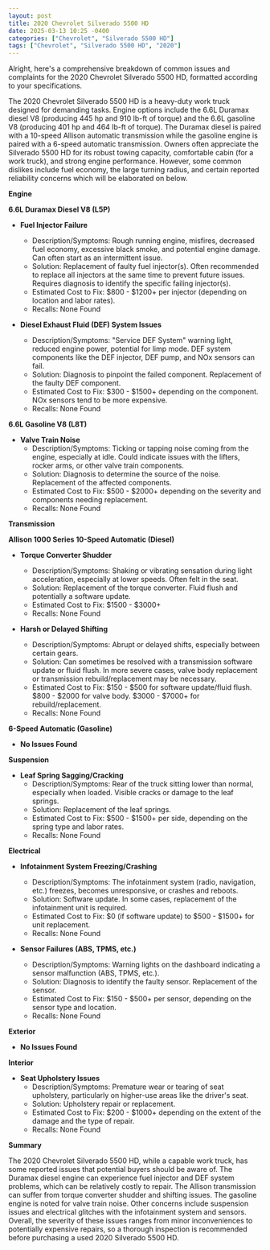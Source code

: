 ```yaml
---
layout: post
title: 2020 Chevrolet Silverado 5500 HD
date: 2025-03-13 10:25 -0400
categories: ["Chevrolet", "Silverado 5500 HD"]
tags: ["Chevrolet", "Silverado 5500 HD", "2020"]
---
```

Alright, here's a comprehensive breakdown of common issues and complaints for the 2020 Chevrolet Silverado 5500 HD, formatted according to your specifications.

The 2020 Chevrolet Silverado 5500 HD is a heavy-duty work truck designed for demanding tasks. Engine options include the 6.6L Duramax diesel V8 (producing 445 hp and 910 lb-ft of torque) and the 6.6L gasoline V8 (producing 401 hp and 464 lb-ft of torque). The Duramax diesel is paired with a 10-speed Allison automatic transmission while the gasoline engine is paired with a 6-speed automatic transmission. Owners often appreciate the Silverado 5500 HD for its robust towing capacity, comfortable cabin (for a work truck), and strong engine performance. However, some common dislikes include fuel economy, the large turning radius, and certain reported reliability concerns which will be elaborated on below.

**Engine**

**6.6L Duramax Diesel V8 (L5P)**

*   **Fuel Injector Failure**
    *   Description/Symptoms: Rough running engine, misfires, decreased fuel economy, excessive black smoke, and potential engine damage. Can often start as an intermittent issue.
    *   Solution: Replacement of faulty fuel injector(s). Often recommended to replace all injectors at the same time to prevent future issues. Requires diagnosis to identify the specific failing injector(s).
    *   Estimated Cost to Fix: $800 - $1200+ per injector (depending on location and labor rates).
    *   Recalls: None Found

*   **Diesel Exhaust Fluid (DEF) System Issues**
    *   Description/Symptoms: "Service DEF System" warning light, reduced engine power, potential for limp mode. DEF system components like the DEF injector, DEF pump, and NOx sensors can fail.
    *   Solution: Diagnosis to pinpoint the failed component. Replacement of the faulty DEF component.
    *   Estimated Cost to Fix: $300 - $1500+ depending on the component. NOx sensors tend to be more expensive.
    *   Recalls: None Found

**6.6L Gasoline V8 (L8T)**

*   **Valve Train Noise**
    *   Description/Symptoms: Ticking or tapping noise coming from the engine, especially at idle. Could indicate issues with the lifters, rocker arms, or other valve train components.
    *   Solution: Diagnosis to determine the source of the noise. Replacement of the affected components.
    *   Estimated Cost to Fix: $500 - $2000+ depending on the severity and components needing replacement.
    *   Recalls: None Found

**Transmission**

**Allison 1000 Series 10-Speed Automatic (Diesel)**

*   **Torque Converter Shudder**
    *   Description/Symptoms: Shaking or vibrating sensation during light acceleration, especially at lower speeds. Often felt in the seat.
    *   Solution: Replacement of the torque converter. Fluid flush and potentially a software update.
    *   Estimated Cost to Fix: $1500 - $3000+
    *   Recalls: None Found

*   **Harsh or Delayed Shifting**
    *   Description/Symptoms: Abrupt or delayed shifts, especially between certain gears.
    *   Solution: Can sometimes be resolved with a transmission software update or fluid flush. In more severe cases, valve body replacement or transmission rebuild/replacement may be necessary.
    *   Estimated Cost to Fix: $150 - $500 for software update/fluid flush. $800 - $2000 for valve body. $3000 - $7000+ for rebuild/replacement.
    *   Recalls: None Found

**6-Speed Automatic (Gasoline)**

*   **No Issues Found**

**Suspension**

*   **Leaf Spring Sagging/Cracking**
    *   Description/Symptoms: Rear of the truck sitting lower than normal, especially when loaded. Visible cracks or damage to the leaf springs.
    *   Solution: Replacement of the leaf springs.
    *   Estimated Cost to Fix: $500 - $1500+ per side, depending on the spring type and labor rates.
    *   Recalls: None Found

**Electrical**

*   **Infotainment System Freezing/Crashing**
    *   Description/Symptoms: The infotainment system (radio, navigation, etc.) freezes, becomes unresponsive, or crashes and reboots.
    *   Solution: Software update. In some cases, replacement of the infotainment unit is required.
    *   Estimated Cost to Fix: $0 (if software update) to $500 - $1500+ for unit replacement.
    *   Recalls: None Found

*   **Sensor Failures (ABS, TPMS, etc.)**
    *   Description/Symptoms: Warning lights on the dashboard indicating a sensor malfunction (ABS, TPMS, etc.).
    *   Solution: Diagnosis to identify the faulty sensor. Replacement of the sensor.
    *   Estimated Cost to Fix: $150 - $500+ per sensor, depending on the sensor type and location.
    *   Recalls: None Found

**Exterior**

*   **No Issues Found**

**Interior**

*   **Seat Upholstery Issues**
    *   Description/Symptoms: Premature wear or tearing of seat upholstery, particularly on higher-use areas like the driver's seat.
    *   Solution: Upholstery repair or replacement.
    *   Estimated Cost to Fix: $200 - $1000+ depending on the extent of the damage and the type of repair.
    *   Recalls: None Found

**Summary**

The 2020 Chevrolet Silverado 5500 HD, while a capable work truck, has some reported issues that potential buyers should be aware of. The Duramax diesel engine can experience fuel injector and DEF system problems, which can be relatively costly to repair.  The Allison transmission can suffer from torque converter shudder and shifting issues. The gasoline engine is noted for valve train noise. Other concerns include suspension issues and electrical glitches with the infotainment system and sensors. Overall, the severity of these issues ranges from minor inconveniences to potentially expensive repairs, so a thorough inspection is recommended before purchasing a used 2020 Silverado 5500 HD.

